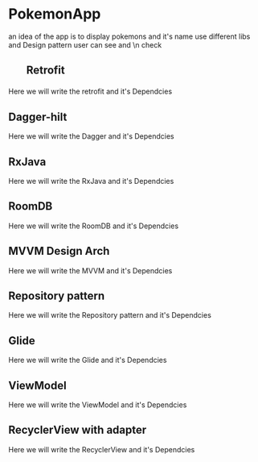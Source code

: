 # PokemonApp
an idea of the app is to display pokemons and it's name use different libs and Design pattern user can see and \n check
<h2> <ul>Retrofit</ul></h2> 
<p>Here we will write the retrofit and it's Dependcies</p>
<h2> Dagger-hilt</h2> 
<p>Here we will write the Dagger and it's Dependcies</p>
<h2> RxJava</h2> 
<p>Here we will write the RxJava and it's Dependcies</p>
<h2> RoomDB</h2> 
<p>Here we will write the RoomDB and it's Dependcies</p>
<h2> MVVM Design Arch</h2> 
<p>Here we will write the MVVM and it's Dependcies</p>
<h2> Repository pattern</h2> 
<p>Here we will write the Repository pattern and it's Dependcies</p>
<h2> Glide</h2> 
<p>Here we will write the Glide and it's Dependcies</p>

<h2>ViewModel</h2> 
<p>Here we will write the ViewModel and it's Dependcies</p>

<h2>RecyclerView with adapter</h2> 
<p>Here we will write the RecyclerView and it's Dependcies</p>

